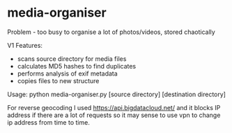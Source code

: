 # media-organiser

Problem - too busy to organise a lot of photos/videos, stored chaotically

V1 Features:
- scans source directory for media files
- calculates MD5 hashes to find duplicates
- performs analysis of exif metadata
- copies files to new structure
  <year>
    <country>
    <unknown location>

Usage:
      python media-organiser.py [source directory] [destination directory]

For reverse geocoding I used https://api.bigdatacloud.net/ and it blocks IP address if there are a lot of requests so it may sense to use vpn to change ip address from time to time.


